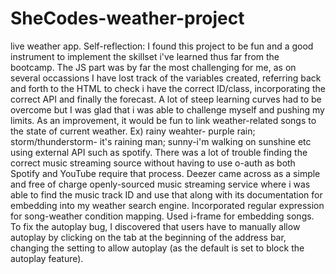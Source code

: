 # SheCodes-weather-project
live weather app.
Self-reflection:
I found this project to be fun and a good instrument to implement the skillset i've learned thus far from the bootcamp. The JS part was by far the most challenging for me, as on several occassions I have lost track of the variables created, referring back and forth to the HTML to check i have the correct ID/class, incorporating the correct API and finally the forecast. A lot of steep learning curves had to be overcome but I was glad that i was able to challenge myself and pushing my limits. 
As an improvement, it would be fun to link weather-related songs to the state of current weather. Ex) rainy weahter- purple rain; storm/thunderstorm- it's raining man; sunny-i'm walking on sunshine etc using external API such as spotify.
There was a lot of trouble finding the correct music streaming source without having to use o-auth as both Spotify and YouTube require that process. Deezer came across as a simple and free of charge openly-sourced music streaming service where i was able to find the music track ID and use that along with its documentation for embedding into my weather search engine.
Incorporated regular expression for song-weather condition mapping. Used i-frame for embedding songs.
To fix the autoplay bug, I discovered that users have to manually allow autoplay by clicking on the tab at the beginning of the address bar, changing the setting to allow autoplay (as the default is set to block the autoplay feature).
